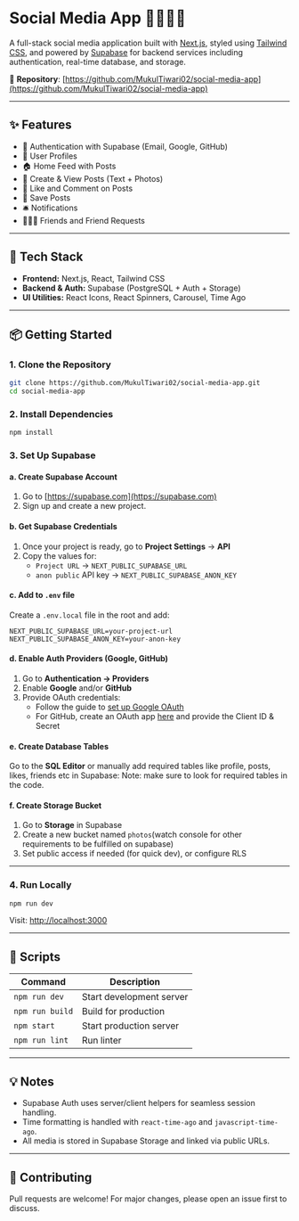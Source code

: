 # Social Media App 🧑‍🧻‍🧱📸

A full-stack social media application built with [Next.js](https://nextjs.org/), styled using [Tailwind CSS](https://tailwindcss.com/), and powered by [Supabase](https://supabase.com/) for backend services including authentication, real-time database, and storage.

🔗 **Repository**: [https://github.com/MukulTiwari02/social-media-app](https://github.com/MukulTiwari02/social-media-app)

---

## ✨ Features

- 🔐 Authentication with Supabase (Email, Google, GitHub)
- 👤 User Profiles
- 🏠 Home Feed with Posts
- 📝 Create & View Posts (Text + Photos)
- 💬 Like and Comment on Posts
- 💾 Save Posts
- 🛎️ Notifications
- 🧑‍🤝🧑 Friends and Friend Requests

---

## 💪 Tech Stack

- **Frontend:** Next.js, React, Tailwind CSS
- **Backend & Auth:** Supabase (PostgreSQL + Auth + Storage)
- **UI Utilities:** React Icons, React Spinners, Carousel, Time Ago

---

## 📦 Getting Started

### 1. Clone the Repository

```bash
git clone https://github.com/MukulTiwari02/social-media-app.git
cd social-media-app
```

### 2. Install Dependencies

```bash
npm install
```

### 3. Set Up Supabase

#### a. Create Supabase Account

1. Go to [https://supabase.com](https://supabase.com)
2. Sign up and create a new project.

#### b. Get Supabase Credentials

1. Once your project is ready, go to **Project Settings** → **API**
2. Copy the values for:
   - `Project URL` → `NEXT_PUBLIC_SUPABASE_URL`
   - `anon public` API key → `NEXT_PUBLIC_SUPABASE_ANON_KEY`

#### c. Add to `.env` file

Create a `.env.local` file in the root and add:

```env
NEXT_PUBLIC_SUPABASE_URL=your-project-url
NEXT_PUBLIC_SUPABASE_ANON_KEY=your-anon-key
```

#### d. Enable Auth Providers (Google, GitHub)

1. Go to **Authentication → Providers**
2. Enable **Google** and/or **GitHub**
3. Provide OAuth credentials:
   - Follow the guide to [set up Google OAuth](https://supabase.com/docs/guides/auth/auth-google)
   - For GitHub, create an OAuth app [here](https://github.com/settings/developers) and provide the Client ID & Secret

#### e. Create Database Tables

Go to the **SQL Editor** or manually add required tables like profile, posts, likes, friends etc in Supabase:
Note: make sure to look for required tables in the code.

#### f. Create Storage Bucket

1. Go to **Storage** in Supabase
2. Create a new bucket named `photos`(watch console for other requirements to be fulfilled on supabase)
3. Set public access if needed (for quick dev), or configure RLS

---

### 4. Run Locally

```bash
npm run dev
```

Visit: [http://localhost:3000](http://localhost:3000)

---

## 🔮 Scripts

| Command         | Description                 |
|------------------|-----------------------------|
| `npm run dev`    | Start development server     |
| `npm run build`  | Build for production         |
| `npm start`      | Start production server      |
| `npm run lint`   | Run linter                   |

---

## 💡 Notes

- Supabase Auth uses server/client helpers for seamless session handling.
- Time formatting is handled with `react-time-ago` and `javascript-time-ago`.
- All media is stored in Supabase Storage and linked via public URLs.

---

## 🤝 Contributing

Pull requests are welcome! For major changes, please open an issue first to discuss.


